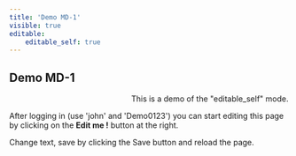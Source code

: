 ```yaml
---
title: 'Demo MD-1'
visible: true
editable:
    editable_self: true
---
```


## Demo MD-1
<p align="right">
This is a demo of the "editable_self" mode.

After logging in (use 'john' and 'Demo0123') you can start editing this page by clicking on the <b>Edit me !</b> button at the right.

Change text, save by clicking the Save button and reload the page.
</p>